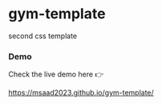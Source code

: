 # gym-template
second css template


### Demo 

Check the live demo here 👉️ 

https://msaad2023.github.io/gym-template/

